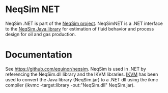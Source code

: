 # NeqSim NET
NeqSim .NET is part of the [NeqSim project](https://equinor.github.io/neqsimhome/). NeqSimNET is a .NET interface to the [NeqSim Java library](https://github.com/equinor/neqsim) for estimation of fluid behavior and process design for oil and gas production.

# Documentation
See https://github.com/equinor/neqsim. NeqSim is used in .NET by referencing the NeqSim.dll library and the IKVM libraries. [IKVM](https://www.ikvm.net/) has been used to convert the Java library (NeqSim.jar) to a .NET dll using the ikmc compiler (ikvmc -target:library -out:"NeqSim.dll" NeqSim.jar).
